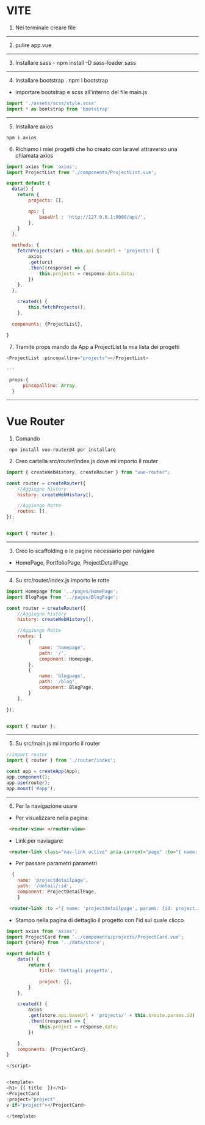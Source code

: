 # VITE

1. Nel terminale creare file
---
2. pulire app.vue
---
3. Installare sass - npm install -D sass-loader sass
---
4. Installare bootstrap . npm i bootstrap
 - importare bootstrap e scss all'interno del file main.js

 ```js
 import './assets/scss/style.scss'
 import * as bootstrap from 'bootstrap'

 ```
---

5. Installare axios 

```
npm i axios
```

6. Richiamo i miei progetti che ho creato con laravel attraverso una chiamata axios 

```js
import axios from 'axios';
import ProjectList from './components/ProjectList.vue';

export default {
  data() {
    return {
        projects: [],

        api: {
            baseUrl : 'http://127.0.0.1:8000/api/',
        },
    }  
  },

  methods: {
    fetchProjects(uri = this.api.baseUrl + 'projects') {
        axios
        .get(uri)
        .then((response) => {
            this.projects = response.data.data;
        })
    },
  },

    created() {
        this.fetchProjects();
    },

  components: {ProjectList},

}

```
7. Tramite props mando da App a ProjectList la mia lista dei progetti

```js
<ProjectList :pincopallino="projects"></ProjectList>

---

 props:{
      pincopallino: Array,
  } 

```
--- 

# Vue Router

1. Comando 
```
 npm install vue-router@4 per installare
```

2. Creo cartella src/router/index.js dove mi importo il router


```js
import { createWebHistory, createRouter } from "vue-router";

const router = createRouter({
    //Aggiugno history
    history: createWebHistory(),

    //Aggiungo Rotte
    routes: [],
});


export { router };

```

---

3. Creo lo scaffolding e le pagine necessario per navigare
- HomePage, PortfolioPage, ProjectDetailPage

---

4. Su src/router/index.js importo le rotte 

```js
import Homepage from '../pages/HomePage';
import BlogPage from '../pages/BlogPage';

const router = createRouter({
    //Aggiugno history
    history: createWebHistory(),

    //Aggiungo Rotte
    routes: [
        {
            name: 'homepage',
            path: '/',
            component: Homepage,
        },
        {
            name: 'blogpage',
            path: '/blog',
            component: BlogPage,
        }
    ],

});


export { router };

```
---
5. Su src/main.js mi importo il router 

```js
//import router 
import { router } from './router/index';

const app = createApp(App);
app.component();
app.use(router);
app.mount('#app');

```
---

6. Per la navigazione usare 

- Per visualizzare nella pagina:
```html
 <router-view> </router-view>
```

- Link per naviagare:
```html 
 <router-link class="nav-link active" aria-current="page" :to="{ name: 'portfoliopage'}"> Portfolio </router-link>
```

- Per passare parametri parametri

```js
  {
    name: 'projectdetailpage',
    path: '/detail/:id',
    component: ProjectDetailPage,
    }
```

```html 
 <router-link :to ="{ name: 'projectdetailpage', params: {id: project.id}}"> <button class="btn btn-primary"> Vedi </button> </router-link>
```
- Stampo nella pagina di dettaglio il progetto con l'id sul quale clicco

```js
import axios from 'axios';
import ProjectCard from '../components/projects/ProjectCard.vue';
import {store} from '../data/store';

export default {
    data() {
        return {
            title: 'Dettagli progetto',

            project: {},
        }
    },

    created() {
        axios
        .get(store.api.baseUrl + 'projects/' + this.$route.params.id)
        .then((response) => {
            this.project = response.data;
        })

    },
    components: {ProjectCard},
}

</script>


<template>
<h1> {{ title  }}</h1>
<ProjectCard 
:project="project"
v-if="project"></ProjectCard>

</template>

```


